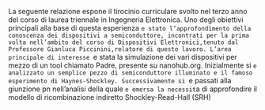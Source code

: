 La seguente relazione espone il tirocinio curriculare svolto nel terzo anno del
corso di laurea triennale in Ingegneria Elettronica.
Uno degli obiettivi principali alla base di questa esperienza `e stato l’approfondimento
della conoscenza dei dispositivi a semiconduttore, incontrati per la prima volta
nell’ambito del corso di Dispositivi Elettronici,tenuto dal Professore Gianluca
Piccinini,relatore di questo lavoro.
L’area principale di interesse `e stata la simulazione dei vari dispositivi per mezzo
di un tool chiamato Padre, presente su nanohub.org.
Inizialmente si `e analizzato un semplice pezzo di semiconduttore illuminato e il
famoso esperimento di Haynes-Shockley.
Successivamente si `e passati alla giunzione pn nell’analisi della quale `e emersa la
necessit`a di approfondire il modello di ricombinazione indiretto Shockley-Read-Hall (SRH)
